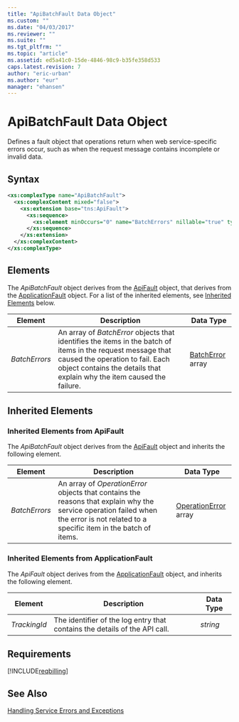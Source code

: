 ```yaml
---
title: "ApiBatchFault Data Object"
ms.custom: ""
ms.date: "04/03/2017"
ms.reviewer: ""
ms.suite: ""
ms.tgt_pltfrm: ""
ms.topic: "article"
ms.assetid: ed5a41c0-15de-4846-98c9-b35fe358d533
caps.latest.revision: 7
author: "eric-urban"
ms.author: "eur"
manager: "ehansen"
---
```

# ApiBatchFault Data Object
Defines a fault object that operations return when web service-specific errors occur, such as when the request message contains incomplete or invalid data.

## Syntax

```xml
<xs:complexType name="ApiBatchFault">
  <xs:complexContent mixed="false">
    <xs:extension base="tns:ApiFault">
      <xs:sequence>
        <xs:element minOccurs="0" name="BatchErrors" nillable="true" type="tns:ArrayOfBatchError" />
      </xs:sequence>
    </xs:extension>
  </xs:complexContent>
</xs:complexType>
```

## <a name="Elements"></a>Elements
The *ApiBatchFault* object derives from the [ApiFault](../billing-api/apifault-data-object.md) object, that derives from the [ApplicationFault](../billing-api/applicationfault-data-object.md) object. For a list of the inherited elements, see [Inherited Elements](#InheritedElements) below.

|Element|Description|Data Type|
|-----------|---------------|-------------|
|*BatchErrors*|An array of *BatchError* objects that identifies the items in the batch of items in the request message that caused the operation to fail. Each object contains the details that explain why the item caused the failure.|[BatchError](../billing-api/batcherror-data-object.md) array|

## <a name="InheritedElements"></a>Inherited Elements
### <a name="InheritedElementsApiFault"></a>Inherited Elements from ApiFault
The *ApiBatchFault* object derives from the [ApiFault](../billing-api/apifault-data-object.md) object and inherits the following element.

|Element|Description|Data Type|
|-----------|---------------|-------------|
|*BatchErrors*|An array of *OperationError* objects that contains the reasons that explain why the service operation failed when the error is not related to a specific item in the batch of items.|[OperationError](../billing-api/operationerror-data-object.md) array|

### <a name="InheritedElementsApplicationFault"></a>Inherited Elements from ApplicationFault
The *ApiFault* object derives from the [ApplicationFault](../billing-api/applicationfault-data-object.md) object, and inherits the following element. 

|Element|Description|Data Type|
|-----------|---------------|-------------|
|*TrackingId*|The identifier of the log entry that contains the details of the API call.|*string*|

## Requirements
[!INCLUDE[reqbilling](../billing-api/includes/reqbilling.md)]
## See Also
[Handling Service Errors and Exceptions](~/concepts/handling-service-errors-and-exceptions.md)

